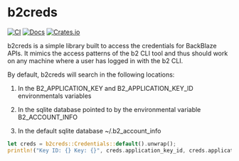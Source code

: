 # b2creds

[![CI](https://github.com/schultetwin1/b2creds/actions/workflows/ci.yml/badge.svg)](https://github.com/schultetwin1/b2creds/actions/workflows/ci.yml)
[![Docs](https://docs.rs/b2creds/badge.svg)](https://docs.rs/b2creds/)
[![Crates.io](https://img.shields.io/crates/v/b2creds)](https://crates.io/crates/b2creds)

b2creds is a simple library built to access the credentials for BackBlaze
APIs. It mimics the access patterns of the b2 CLI tool and thus should work
on any machine where a user has logged in with the b2 CLI.

By default, b2creds will search in the following locations:

1. In the B2_APPLICATION_KEY and B2_APPLICATION_KEY_ID environmentals
   variables

2. In the sqlite database pointed to by the environmental variable
   B2_ACCOUNT_INFO

3. In the default sqlite database ~/.b2_account_info

```rust
let creds = b2creds::Credentials::default().unwrap();
println!("Key ID: {} Key: {}", creds.application_key_id, creds.application_key);
```